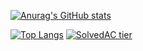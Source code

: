 [![Anurag's GitHub stats](https://github-readme-stats.vercel.app/api?username=Jungmin-Seo0527&show_icons=true&theme=cobalt)](https://github.com/anuraghazra/github-readme-stats)

[![Top Langs](https://github-readme-stats.vercel.app/api/top-langs/?username=Jungmin-Seo0527&theme=cobalt&layout=compact)](https://github.com/anuraghazra/github-readme-stats)
[![SolvedAC tier](http://mazassumnida.wtf/api/v2/generate_badge?boj=soato1405)](https://solved.ac/soato1405)
